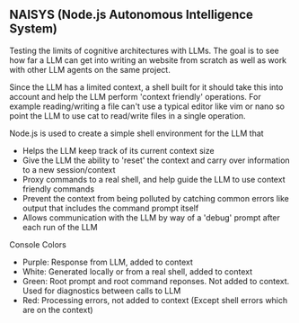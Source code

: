## NAISYS (Node.js Autonomous Intelligence System)

Testing the limits of cognitive architectures with LLMs. The goal is to see how far a LLM can
get into writing an website from scratch as well as work with other LLM agents on the same project.

Since the LLM has a limited context, a shell built for it should take this into account and help the LLM
perform 'context friendly' operations. For example reading/writing a file can't use a typical editor like
vim or nano so point the LLM to use cat to read/write files in a single operation.

Node.js is used to create a simple shell environment for the LLM that

- Helps the LLM keep track of its current context size
- Give the LLM the ability to 'reset' the context and carry over information to a new session/context
- Proxy commands to a real shell, and help guide the LLM to use context friendly commands
- Prevent the context from being polluted by catching common errors like output that includes the command prompt itself
- Allows communication with the LLM by way of a 'debug' prompt after each run of the LLM

Console Colors

- Purple: Response from LLM, added to context
- White: Generated locally or from a real shell, added to context
- Green: Root prompt and root command reponses. Not added to context. Used for diagnostics between calls to LLM
- Red: Processing errors, not added to context (Except shell errors which are on the context)
